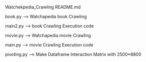 Watchekpedia_Crawling README.md

  book.py --> Watchapedia book Crawling

  main2.py --> book Crawling Execution code

  movie.py --> Watchapedia movie Crawling

  main.py --> movie Crawling Execution code

  pivoting.py --> Make Dataframe Interaction Matrix with 2500*8800
